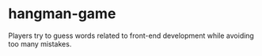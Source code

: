 # hangman-game
Players try to guess words related to front-end development while avoiding too many mistakes.
